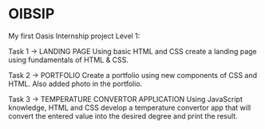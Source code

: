 # OIBSIP
My first Oasis Internship project
Level 1:

Task 1 -> LANDING PAGE
  Using basic HTML and CSS create a landing page using fundamentals of HTML & CSS.

Task 2 -> PORTFOLIO
  Create a portfolio using new components of CSS and HTML. Also added photo in the portfolio.
  
Task 3 -> TEMPERATURE CONVERTOR APPLICATION
  Using JavaScript knowledge, HTML and CSS develop a temperature convertor app that will convert the entered value into the desired degree and print the result.

